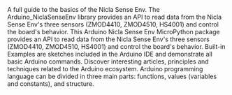 <EssentialsColumn title="Guides">
  <EssentialElement title="User Manual" type="getting-started" link="/tutorials/nicla-sense-env/user-manual">
    A full guide to the basics of the Nicla Sense Env.
  </EssentialElement>

</EssentialsColumn>

<EssentialsColumn title="Suggested Libraries">

  <EssentialElement title="Arduino_NiclaSenseEnv" type="library" link="https://github.com/arduino-libraries/Arduino_NiclaSenseEnv">
    The Arduino_NiclaSenseEnv library provides an API to read data from the Nicla Sense Env's three sensors (ZMOD4410, ZMOD4510, HS4001) and control the board's behavior.
  </EssentialElement>

  <EssentialElement title="arduino-nicla-sense-env-mpy" type="library" link="https://github.com/arduino/arduino-nicla-sense-env-mpy/tree/main">
    This Arduino Nicla Sense Env MicroPython package provides an API to read data from the Nicla Sense Env's three sensors (ZMOD4410, ZMOD4510, HS4001) and control the board's behavior.
  </EssentialElement>

</EssentialsColumn>

<EssentialsColumn title="Arduino Basics">
  <EssentialElement title="Built-in Examples" type="tutorial" link="https://www.arduino.cc/en/Tutorial/BuiltInExamples">
    Built-in Examples are sketches included in the Arduino IDE and demonstrate all basic Arduino commands.
  </EssentialElement>
  <EssentialElement title="Learn" type="resource" link="/learn/">
    Discover interesting articles, principles and techniques related to the Arduino ecosystem.
  </EssentialElement>
  <EssentialElement title="Language References" type="resource" link="https://www.arduino.cc/reference/en/">
    Arduino programming language can be divided in three main parts: functions, values (variables and constants), and structure.
  </EssentialElement>
</EssentialsColumn>